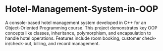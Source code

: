 # Hotel-Management-System-in-OOP
A console-based hotel management system developed in C++ for an Object-Oriented Programming course. This project demonstrates key OOP concepts like classes, inheritance, polymorphism, and encapsulation to handle hotel operations. Features include room booking, customer check-in/check-out, billing, and record management.

